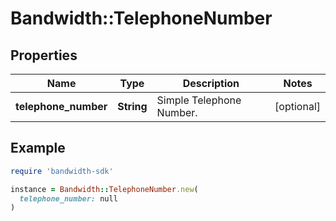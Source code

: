 # Bandwidth::TelephoneNumber

## Properties

| Name | Type | Description | Notes |
| ---- | ---- | ----------- | ----- |
| **telephone_number** | **String** | Simple Telephone Number. | [optional] |

## Example

```ruby
require 'bandwidth-sdk'

instance = Bandwidth::TelephoneNumber.new(
  telephone_number: null
)
```

